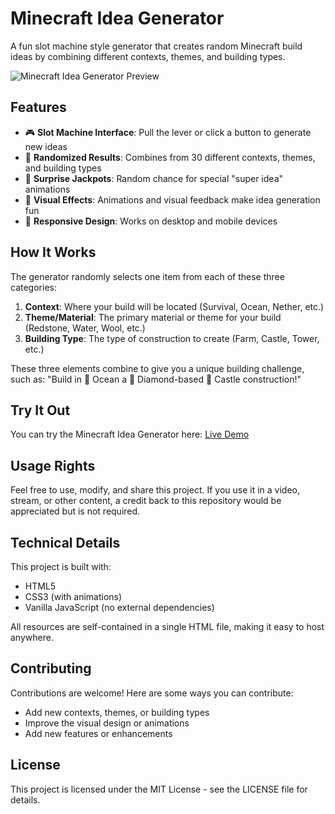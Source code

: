 # Minecraft Idea Generator

A fun slot machine style generator that creates random Minecraft build ideas by combining different contexts, themes, and building types.

![Minecraft Idea Generator Preview](https://api.placeholder.com/800/400?text=Minecraft+Idea+Generator)

## Features

- 🎮 **Slot Machine Interface**: Pull the lever or click a button to generate new ideas
- 🎯 **Randomized Results**: Combines from 30 different contexts, themes, and building types
- 🎉 **Surprise Jackpots**: Random chance for special "super idea" animations
- 🌈 **Visual Effects**: Animations and visual feedback make idea generation fun
- 📱 **Responsive Design**: Works on desktop and mobile devices

## How It Works

The generator randomly selects one item from each of these three categories:

1. **Context**: Where your build will be located (Survival, Ocean, Nether, etc.)
2. **Theme/Material**: The primary material or theme for your build (Redstone, Water, Wool, etc.)
3. **Building Type**: The type of construction to create (Farm, Castle, Tower, etc.)

These three elements combine to give you a unique building challenge, such as:
"Build in 🌊 Ocean a 💎 Diamond-based 🏰 Castle construction!"

## Try It Out

You can try the Minecraft Idea Generator here: [Live Demo](https://yourusername.github.io/minecraft-idea-generator/)

## Usage Rights

Feel free to use, modify, and share this project. If you use it in a video, stream, or other content, a credit back to this repository would be appreciated but is not required.

## Technical Details

This project is built with:
- HTML5
- CSS3 (with animations)
- Vanilla JavaScript (no external dependencies)

All resources are self-contained in a single HTML file, making it easy to host anywhere.

## Contributing

Contributions are welcome! Here are some ways you can contribute:
- Add new contexts, themes, or building types
- Improve the visual design or animations
- Add new features or enhancements

## License

This project is licensed under the MIT License - see the LICENSE file for details.
